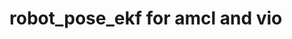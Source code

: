 robot_pose_ekf for amcl and vio
========================================================================================================================================================
